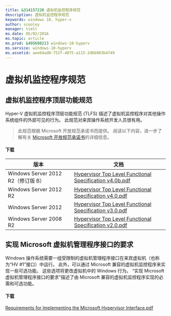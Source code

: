 ```yaml
---
title: &314157220 虚拟机监控程序规范
description: 虚拟机监控程序规范
keywords: windows 10, hyper-v
author: scooley
manager: timlt
ms.date: 05/02/2016
ms.topic: article
ms.prod: &495698213 windows-10-hyperv
ms.service: windows-10-hyperv
ms.assetid: aee64ad0-752f-4075-a115-2d6b983b4f49
---
```


# 虚拟机监控程序规范

## 虚拟机监控程序顶层功能规范

Hyper-V 虚拟机监控程序顶层功能规范 (TLFS) 描述了虚拟机监控程序对其他操作系统组件的外部可见的行为。 此规范对来宾操作系统开发人员很有用。

> 此规范根据 Microsoft 开放规范承诺书而提供。 阅读以下内容，进一步了解有关 [Microsoft 开放规范承诺书](https://msdn.microsoft.com/en-us/openspecifications)的详细信息。

#### 下载

 版本| 文档
--- | ---
 Windows Server 2012 R2（修订版 B）| [Hypervisor Top Level Functional Specification v4.0b.pdf](https://github.com/Microsoft/Virtualization-Documentation/raw/master/tlfs/Hypervisor%20Top%20Level%20Functional%20Specification%20v4.0b.pdf)
 Windows Server 2012 R2| [Hypervisor Top Level Functional Specification v4.0.pdf](https://github.com/Microsoft/Virtualization-Documentation/raw/master/tlfs/Hypervisor%20Top%20Level%20Functional%20Specification%20v4.0.pdf)
 Windows Server 2012| [Hypervisor Top Level Functional Specification v3.0.pdf](https://github.com/Microsoft/Virtualization-Documentation/raw/master/tlfs/Hypervisor%20Top%20Level%20Functional%20Specification%20v3.0.pdf)
 Windows Server 2008 R2| [Hypervisor Top Level Functional Specification v2.0.pdf](https://github.com/Microsoft/Virtualization-Documentation/raw/master/tlfs/Hypervisor%20Top%20Level%20Functional%20Specification%20v2.0.pdf)

## 实现 Microsoft 虚拟机管理程序接口的要求

Windows 操作系统需要一组受限制的虚拟机管理程序接口在来宾虚拟机（也称为“HV #1”接口）中运行。 此外，可以通过 Microsoft 兼容的虚拟机监控程序来实现一些可选功能。 这些选项将更改虚拟机中的 Windows 行为。 “实现 Microsoft 虚拟机管理程序接口的要求”描述了由 Microsoft 兼容的虚拟机监控程序实现的必需和可选功能。

#### 下载

[Requirements for Implementing the Microsoft Hypervisor Interface.pdf](https://github.com/Microsoft/Virtualization-Documentation/raw/master/tlfs/Requirements%20for%20Implementing%20the%20Microsoft%20Hypervisor%20Interface.pdf)





<!--HONumber=May16_HO1-->


